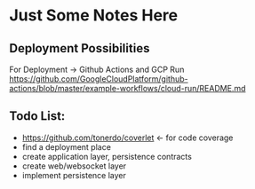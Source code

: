 # Just Some Notes Here

## Deployment Possibilities

For Deployment -> Github Actions and GCP Run
https://github.com/GoogleCloudPlatform/github-actions/blob/master/example-workflows/cloud-run/README.md

## Todo List:

* https://github.com/tonerdo/coverlet <- for code coverage
* find a deployment place
* create application layer, persistence contracts
* create web/websocket layer
* implement persistence layer
